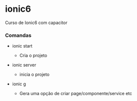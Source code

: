 # ionic6
Curso de Ionic6 com capacitor


### Comandas

- ionic start
    - Cria o projeto

- ionic server
    - inicia o projeto

- ionic g 
    - Gera uma opção de criar page/componente/service etc
